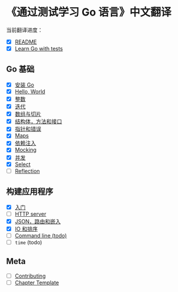 # 《通过测试学习 Go 语言》中文翻译

当前翻译进度：

* [x] [README](README.md)
* [x] [Learn Go with tests](gb-readme.md)

## Go 基础

* [x] [安装 Go](install-go.md)
* [x] [Hello, World](hello-world.md)
* [x] [整数](integers.md)
* [x] [迭代](iteration.md)
* [x] [数组与切片](arrays-and-slices.md)
* [x] [结构体，方法和接口](structs-methods-and-interfaces.md)
* [x] [指针和错误](pointers-and-errors.md)
* [x] [Maps](maps.md)
* [x] [依赖注入](dependency-injection.md)
* [x] [Mocking](mocking.md)
* [x] [并发](concurrency.md)
* [x] [Select](select.md)
* [ ] [Reflection](reflection.md)

## 构建应用程序

* [x] [入门](app-intro.md)
* [ ] [HTTP server](http-server.md)
* [x] [JSON，路由和嵌入](json.md)
* [x] [IO 和排序](io.md)
* [ ] [Command line (todo)](command-line.md)
* [ ] `time` (todo)

## Meta

* [ ] [Contributing](contributing.md)
* [ ] [Chapter Template](template.md)
